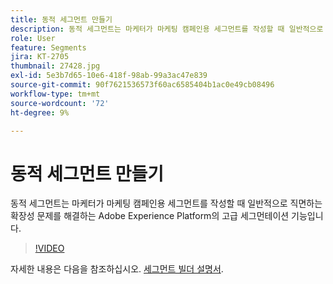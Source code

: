 ```yaml
---
title: 동적 세그먼트 만들기
description: 동적 세그먼트는 마케터가 마케팅 캠페인용 세그먼트를 작성할 때 일반적으로 직면하는 확장성 문제를 해결하는 Adobe Experience Platform의 고급 세그먼테이션 기능입니다.
role: User
feature: Segments
jira: KT-2705
thumbnail: 27428.jpg
exl-id: 5e3b7d65-10e6-418f-98ab-99a3ac47e839
source-git-commit: 90f7621536573f60ac6585404b1ac0e49cb08496
workflow-type: tm+mt
source-wordcount: '72'
ht-degree: 9%

---
```


# 동적 세그먼트 만들기

동적 세그먼트는 마케터가 마케팅 캠페인용 세그먼트를 작성할 때 일반적으로 직면하는 확장성 문제를 해결하는 Adobe Experience Platform의 고급 세그먼테이션 기능입니다.

>[!VIDEO](https://video.tv.adobe.com/v/27428?quality=12&learn=on)

자세한 내용은 다음을 참조하십시오. [세그먼트 빌더 설명서](https://experienceleague.adobe.com/docs/experience-platform/segmentation/ui/segment-builder.html).
